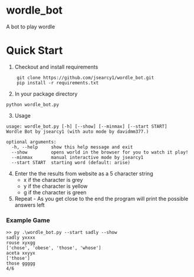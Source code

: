 # wordle_bot
A bot to play wordle

# Quick Start

1. Checkout and install requirements
```
    git clone https://github.com/jsearcy1/wordle_bot.git 
    pip install -r requirements.txt 
```

2. In your package directory
```
python wordle_bot.py
```
3. Usage
```
usage: wordle_bot.py [-h] [--show] [--minmax] [--start START]
Wordle Bot by jsearcy1 (with auto mode by davidmm377.)

optional arguments:
  -h, --help     show this help message and exit
  --show         opens world in the browser for you to watch it play!
  --minmax       manual interactive mode by jsearcy1
  --start START  starting word (default: arise)
```
4. Enter the the results from website as a 5 character string 
   * x if the character is grey
   * y if the character is yellow
   * g if the character is green
5. Repeat - As you get close to the end the program will print the possible answers left
### Example Game 
```
>> py .\wordle_bot.py --start sadly --show
sadly yxxxx
rouse xyxgg
['chose', 'obese', 'those', 'whose']
aceta xxyyx
['those']
those ggggg
4/6
```
